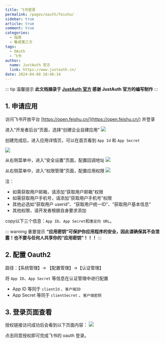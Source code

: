 ```yaml
---
title: 飞书登录
permalink: /pages/oauth/feishu/
sidebar: true
article: true
comment: true
categories: 
  - 指南
  - 集成第三方
tags: 
  - OAuth
  - 飞书
author:
  name: JustAuth 官方
  link: https://www.justauth.cn/
date: 2024-04-08 18:46:14
---
```


::: tip 温馨提示
**此文档摘录于 [JustAuth 官方](https://www.justauth.cn/) 感谢 JustAuth 官方的编写制作**
:::

## 1. 申请应用

访问飞书开放平台 [https://open.feishu.cn/](https://open.feishu.cn/) 并登录

进入“开发者后台”页面，选择“创建企业自建应用”
![](/_media/oauth/d90c905a.png)

创建完成后，进入应用详情页，可以在首页看到 `App Id` 和 `App Secret`

![](/_media/oauth/5f7ad542.png)

从右侧菜单中，进入“安全设置”页面，配置回调地址
![](/_media/oauth/60d15b5b.png)

从右侧菜单中，进入“权限管理”页面，配置应用权限
![](/_media/oauth/2b2b5726.png)

注：
- 如需获取用户邮箱，请添加“获取用户邮箱”权限
- 如需获取用户手机号，请添加“获取用户手机号”权限
- 其他必选如“获取用户 userid”、“获取用户统一ID”、“获取用户基本信息”
- 其他权限，请开发者根据自身要求添加

copy以下三个信息：`App ID`、`App Secret`和`重定向 URL`。

::: warning 重要提示
**“应用密钥”可保护你应用程序的安全，因此请确保其不会泄露！也不要与任何人共享你的“应用密钥”！！！**
:::


## 2. 配置 Oauth2

路径：【系统管理】-> 【配置管理】->【认证管理】

将 `App ID`、`App Secret` 等信息在认证管理中进行配置

- App ID 等同于 `clientId` 、`客户端ID`
- App Secret 等同于 `clientSecret` 、`客户端密钥`

## 3. 登录页面查看


授权链接访问成功后会看到以下页面内容：
![](/_media/oauth/27fe9317.png)

点击同意授权即可完成飞书的 oauth 登录。
